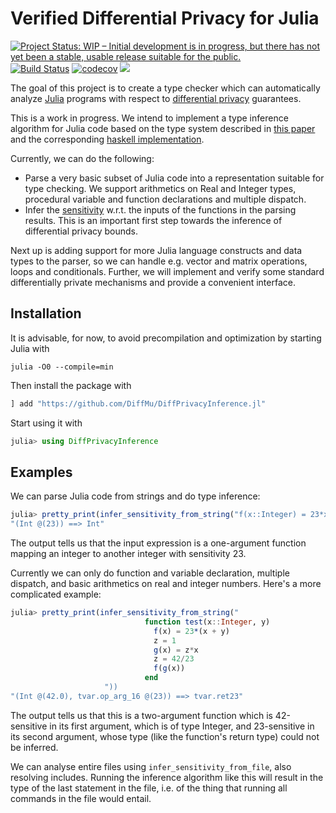 # Verified Differential Privacy for Julia
[![Project Status: WIP – Initial development is in progress, but there has not yet been a stable, usable release suitable for the public.](https://www.repostatus.org/badges/latest/wip.svg)](https://www.repostatus.org/#wip)
[![Build Status](https://travis-ci.com/DiffMu/DiffPrivacyInference.jl.svg?branch=main)](https://travis-ci.com/DiffMu/DiffPrivacyInference.jl)
[![codecov](https://codecov.io/gh/DiffMu/DiffPrivacyInference.jl/branch/main/graph/badge.svg?token=AFOE37PKNT)](https://codecov.io/gh/DiffMu/DiffPrivacyInference.jl)
[![](https://img.shields.io/badge/docs-dev-blue.svg)](https://DiffMu.github.io/DiffPrivacyInference.jl/dev)

The goal of this project is to create a type checker which can automatically analyze [Julia](https://julialang.org/) programs with respect to [differential privacy](https://en.wikipedia.org/wiki/Differential_privacy) guarantees.

This is a work in progress. We intend to implement a type inference algorithm for Julia code based on the type system described in [this paper](https://arxiv.org/abs/1909.02481) and the corresponding [haskell implementation](https://github.com/uvm-plaid/duet).

Currently, we can do the following:
- Parse a very basic subset of Julia code into a representation suitable for type checking. We support arithmetics on Real and Integer types, procedural variable and function declarations and multiple dispatch.
- Infer the [sensitivity](https://en.wikipedia.org/wiki/Differential_privacy#Sensitivity) w.r.t. the inputs of the functions in the parsing results. This is an important first step towards the inference of differential privacy bounds.

Next up is adding support for more Julia language constructs and data types to the parser, so we can handle e.g. vector and matrix operations, loops and conditionals. Further, we will implement and verify some standard differentially private mechanisms and provide a convenient interface.


## Installation

It is advisable, for now, to avoid precompilation and optimization by starting Julia with
```
julia -O0 --compile=min
```

Then install the package with
```julia
] add "https://github.com/DiffMu/DiffPrivacyInference.jl"
```

Start using it with
```julia
julia> using DiffPrivacyInference
```

## Examples

We can parse Julia code from strings and do type inference:
```julia
julia> pretty_print(infer_sensitivity_from_string("f(x::Integer) = 23*x"))
"(Int @(23)) ==> Int"
```
The output tells us that the input expression is a one-argument function mapping an integer to another integer with sensitivity 23.

Currently we can only do function and variable declaration, multiple dispatch, and basic arithmetics on real and integer numbers. Here's a more complicated example:
```julia
julia> pretty_print(infer_sensitivity_from_string("
                              function test(x::Integer, y)
                                f(x) = 23*(x + y)
                                z = 1
                                g(x) = z*x
                                z = 42/23
                                f(g(x))
                              end
                     "))
"(Int @(42.0), tvar.op_arg_16 @(23)) ==> tvar.ret23"
```
The output tells us that this is a two-argument function which is 42-sensitive in its first argument, which is of type Integer, and 23-sensitive in its second argument, whose type (like the function's return type) could not be inferred.

We can analyse entire files using ```infer_sensitivity_from_file```, also resolving includes. Running the inference algorithm like this will result in the type of the last statement in the file, i.e. of the thing that running all commands in the file would entail.
